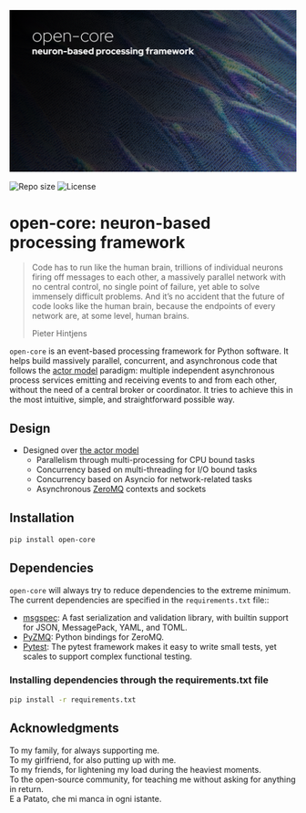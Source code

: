 ![`open-core` header image.](asset/header.jpg)

![Repo size](https://img.shields.io/github/repo-size/ilpomo/open-core?color=70e000)
![License](https://img.shields.io/github/license/ilpomo/open-core?color=70e000)

# open-core: neuron-based processing framework

> Code has to run like the human brain, trillions of individual neurons firing off messages to each other, a massively 
> parallel network with no central control, no single point of failure, yet able to solve immensely difficult problems. 
> And it’s no accident that the future of code looks like the human brain, because the endpoints of every network are, 
> at some level, human brains.
>  
> Pieter Hintjens

`open-core` is an event-based processing framework for Python software.
It helps build massively parallel, concurrent, and asynchronous code that follows the [actor model](https://en.wikipedia.org/wiki/Actor_model) paradigm: 
multiple independent asynchronous process services emitting and receiving events to and from each other, without the 
need of a central broker or coordinator.
It tries to achieve this in the most intuitive, simple, and straightforward possible way.

## Design

- Designed over [the actor model](https://en.wikipedia.org/wiki/Actor_model)
  - Parallelism through multi-processing for CPU bound tasks
  - Concurrency based on multi-threading for I/O bound tasks
  - Concurrency based on Asyncio for network-related tasks
  - Asynchronous [ZeroMQ](https://github.com/zeromq/pyzmq) contexts and sockets

## Installation

```sh
pip install open-core
```

## Dependencies

`open-core` will always try to reduce dependencies to the extreme minimum. The current dependencies are specified in 
the `requirements.txt` file::

- [msgspec](https://github.com/jcrist/msgspec): A fast serialization and validation library, with builtin support for JSON, MessagePack, YAML, and TOML.
- [PyZMQ](https://github.com/zeromq/pyzmq): Python bindings for ZeroMQ.
- [Pytest](https://github.com/pytest-dev/pytest): The pytest framework makes it easy to write small tests, yet scales to support complex functional testing.

### Installing dependencies through the requirements.txt file

```sh
pip install -r requirements.txt
```

## Acknowledgments

To my family, for always supporting me.  
To my girlfriend, for also putting up with me.  
To my friends, for lightening my load during the heaviest moments.  
To the open-source community, for teaching me without asking for anything in return.  
E a Patato, che mi manca in ogni istante.
